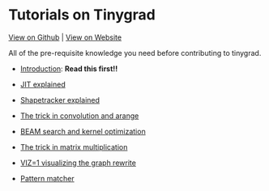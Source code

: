 # Tutorials on Tinygrad 

[View on Github](https://github.com/mesozoic-egg/tinygrad-notes) |
[View on Website](https://mesozoic-egg.github.io/tinygrad-notes)

All of the pre-requisite knowledge you need before contributing to tinygrad.

- [Introduction](20241231_intro.md): **Read this first!!**

- [JIT explained](20250102.md)

- [Shapetracker explained](20241217_st.md)

- [The trick in convolution and arange](20241208_conv.md)

- [BEAM search and kernel optimization](20241203_beam.md)

- [The trick in matrix multiplication](20241203_matmul.md)

- [VIZ=1 visualizing the graph rewrite](20241129_viz.md)

- [Pattern matcher](20241112_pm.md)

